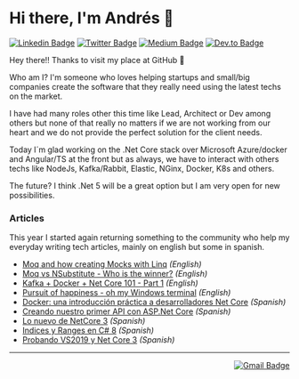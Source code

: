 # Hi there, I'm Andrés 👋

[![Linkedin Badge](https://img.shields.io/badge/-LinkedIn-blue?style=flat-square&logo=Linkedin&logoColor=white&link=https://www.linkedin.com/in/andreslozadamosto/)](https://www.linkedin.com/in/andreslozadamosto//) 
[![Twitter Badge](https://img.shields.io/badge/-Twitter-1ca0f1?style=flat-square&labelColor=1ca0f1&logo=twitter&logoColor=white&link=https://twitter.com/_diogorodrigues)](https://twitter.com/alozadamosto) 
[![Medium Badge](https://img.shields.io/badge/-Medium-black?style=flat-square&labelColor=black&logo=medium&logoColor=white&link=https://medium.com/@andreslozadamosto/)](https://twitter.com/alozadamosto) 
[![Dev.to Badge](https://img.shields.io/badge/-Dev.to-black?style=flat-square&labelColor=black&logo=dev.to&logoColor=white&link=https://dev.to/andreslozadamosto/)](https://dev.to/andreslozadamosto)


Hey there!! 
Thanks to visit my place at GitHub 🙂

Who am I?
I'm someone who loves helping startups and small/big companies create the software that they really need using the latest techs on the market.

I have had many roles other this time like Lead, Architect or Dev among others but none of that really no matters if we are not working from our heart and we do not provide the perfect solution for the client needs.

Today I´m glad working on the .Net Core stack over Microsoft Azure/docker and Angular/TS at the front but as always, we have to interact with others techs like NodeJs, Kafka/Rabbit, Elastic, NGinx, Docker, K8s and others.

The future? I think .Net 5 will be a great option but I am very open for new possibilities.


### Articles
This year I started again returning something to the community who help my everyday writing tech articles, mainly on english but some in spanish.
- [Moq and how creating Mocks with Linq](https://dev.to/andreslozadamosto/moq-and-how-creating-mocks-with-linq-2co7)  _(English)_
- [Moq vs NSubstitute - Who is the winner?](https://dev.to/cloudx/moq-vs-nsubstitute-who-is-the-winner-40gi) _(English)_
- [Kafka + Docker + Net Core 101 - Part 1](https://dev.to/cloudx/kafka-docker-net-core-101-part-1-b0h) _(English)_
- [Pursuit of happiness - oh my Windows terminal](https://dev.to/cloudx/pursuit-of-happiness-oh-my-windows-terminal-18m5) _(English)_
- [Docker: una introducción práctica a desarrolladores Net Core](https://medium.com/@andreslozadamosto/docker-una-introduccion-practica-a-desarrolladores-5ff7c574d87e) _(Spanish)_
- [Creando nuestro primer API con ASP.Net Core](https://medium.com/@andreslozadamosto/creando-nuestro-primer-api-con-asp-net-core-6a71da6972f3) _(Spanish)_
- [Lo nuevo de NetCore 3](https://medium.com/@andreslozadamosto/lo-nuevo-de-netcore-3-26490a62e509) _(Spanish)_
- [Indices y Ranges en C# 8](https://medium.com/@andreslozadamosto/indices-y-ranges-en-c-8-8e51d7f94eb5) _(Spanish)_
- [Probando VS2019 y Net Core 3](https://medium.com/@andreslozadamosto/probando-vs2019-y-net-core-3-d2779b98459) _(Spanish)_


***

<div align="right">
  <!-- 
[![Gmail Badge](https://img.shields.io/badge/-andres.lozadamosto@gmail.com-c14438?style=flat-square%26logo=Gmail%26logoColor=white%26link=mailto:andres.lozadamosto@gmail.com)](mailto:andres.lozadamosto@gmail.com) 
-->

[![Gmail Badge](https://img.shields.io/badge/-andres.lozadamosto@gmail.com-c14438?style=flat-square&logo=Gmail&logoColor=white&link=mailto:andres.lozadamosto@gmail.com)](mailto:andres.lozadamosto@gmail.com) 
</div>
